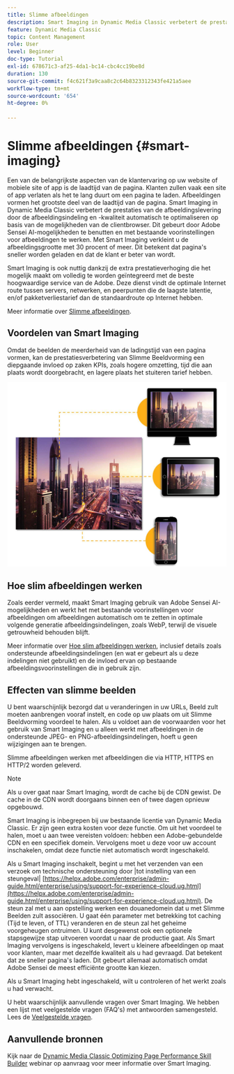 ```yaml
---
title: Slimme afbeeldingen
description: Smart Imaging in Dynamic Media Classic verbetert de prestaties van de afbeeldingslevering door de afbeeldingsindeling en -kwaliteit automatisch te optimaliseren op basis van de mogelijkheden van de clientbrowser. Dit gebeurt door Adobe Sensei AI-mogelijkheden te benutten en met bestaande voorinstellingen voor afbeeldingen te werken. Meer informatie over Smart Imaging en hoe u deze kunt gebruiken om klanten betere ervaringen te bieden dankzij snellere paginabelasting.
feature: Dynamic Media Classic
topic: Content Management
role: User
level: Beginner
doc-type: Tutorial
exl-id: 678671c3-af25-4da1-bc14-cbc4cc19be8d
duration: 130
source-git-commit: f4c621f3a9caa8c2c64b8323312343fe421a5aee
workflow-type: tm+mt
source-wordcount: '654'
ht-degree: 0%

---
```


# Slimme afbeeldingen {#smart-imaging}

Een van de belangrijkste aspecten van de klantervaring op uw website of mobiele site of app is de laadtijd van de pagina. Klanten zullen vaak een site of app verlaten als het te lang duurt om een pagina te laden. Afbeeldingen vormen het grootste deel van de laadtijd van de pagina. Smart Imaging in Dynamic Media Classic verbetert de prestaties van de afbeeldingslevering door de afbeeldingsindeling en -kwaliteit automatisch te optimaliseren op basis van de mogelijkheden van de clientbrowser. Dit gebeurt door Adobe Sensei AI-mogelijkheden te benutten en met bestaande voorinstellingen voor afbeeldingen te werken. Met Smart Imaging verkleint u de afbeeldingsgrootte met 30 procent of meer. Dit betekent dat pagina&#39;s sneller worden geladen en dat de klant er beter van wordt.

Smart Imaging is ook nuttig dankzij de extra prestatieverhoging die het mogelijk maakt om volledig te worden geïntegreerd met de beste hoogwaardige service van de Adobe. Deze dienst vindt de optimale Internet route tussen servers, netwerken, en peerpunten die de laagste latentie, en/of pakketverliestarief dan de standaardroute op Internet hebben.

Meer informatie over [Slimme afbeeldingen](https://experienceleague.adobe.com/docs/experience-manager-65/assets/dynamic/imaging-faq.html).

## Voordelen van Smart Imaging

Omdat de beelden de meerderheid van de ladingstijd van een pagina vormen, kan de prestatiesverbetering van Slimme Beeldvorming een diepgaande invloed op zaken KPIs, zoals hogere omzetting, tijd die aan plaats wordt doorgebracht, en lagere plaats het stuiteren tarief hebben.

![afbeelding](assets/smart-imaging/smart-imaging-1.png)

## Hoe slim afbeeldingen werken

Zoals eerder vermeld, maakt Smart Imaging gebruik van Adobe Sensei AI-mogelijkheden en werkt het met bestaande voorinstellingen voor afbeeldingen om afbeeldingen automatisch om te zetten in optimale volgende generatie afbeeldingsindelingen, zoals WebP, terwijl de visuele getrouwheid behouden blijft.

Meer informatie over [Hoe slim afbeeldingen werken](https://experienceleague.adobe.com/docs/experience-manager-65/assets/dynamic/imaging-faq.html#how-does-smart-imaging-work), inclusief details zoals ondersteunde afbeeldingsindelingen (en wat er gebeurt als u deze indelingen niet gebruikt) en de invloed ervan op bestaande afbeeldingsvoorinstellingen die in gebruik zijn.

## Effecten van slimme beelden

U bent waarschijnlijk bezorgd dat u veranderingen in uw URLs, Beeld zult moeten aanbrengen vooraf instelt, en code op uw plaats om uit Slimme Beeldvorming voordeel te halen. Als u voldoet aan de voorwaarden voor het gebruik van Smart Imaging en u alleen werkt met afbeeldingen in de ondersteunde JPEG- en PNG-afbeeldingsindelingen, hoeft u geen wijzigingen aan te brengen.

Slimme afbeeldingen werken met afbeeldingen die via HTTP, HTTPS en HTTP/2 worden geleverd.

>[!NOTE]
>
>Als u over gaat naar Smart Imaging, wordt de cache bij de CDN gewist. De cache in de CDN wordt doorgaans binnen een of twee dagen opnieuw opgebouwd.

Smart Imaging is inbegrepen bij uw bestaande licentie van Dynamic Media Classic. Er zijn geen extra kosten voor deze functie. Om uit het voordeel te halen, moet u aan twee vereisten voldoen: hebben een Adobe-gebundelde CDN en een specifiek domein. Vervolgens moet u deze voor uw account inschakelen, omdat deze functie niet automatisch wordt ingeschakeld.

Als u Smart Imaging inschakelt, begint u met het verzenden van een verzoek om technische ondersteuning door |tot instelling van een steungeval| [https://helpx.adobe.com/enterprise/admin-guide.html/enterprise/using/support-for-experience-cloud.ug.html](https://helpx.adobe.com/enterprise/admin-guide.html/enterprise/using/support-for-experience-cloud.ug.html). De steun zal met u aan opstelling werken een douanedomein dat u met Slimme Beelden zult associëren. U gaat één parameter met betrekking tot caching (Tijd te leven, of TTL) veranderen en de steun zal het geheime voorgeheugen ontruimen. U kunt desgewenst ook een optionele stapsgewijze stap uitvoeren voordat u naar de productie gaat. Als Smart Imaging vervolgens is ingeschakeld, levert u kleinere afbeeldingen op maat voor klanten, maar met dezelfde kwaliteit als u had gevraagd. Dat betekent dat ze sneller pagina&#39;s laden. Dit gebeurt allemaal automatisch omdat Adobe Sensei de meest efficiënte grootte kan kiezen.

Als u Smart Imaging hebt ingeschakeld, wilt u controleren of het werkt zoals u had verwacht.

U hebt waarschijnlijk aanvullende vragen over Smart Imaging. We hebben een lijst met veelgestelde vragen (FAQ&#39;s) met antwoorden samengesteld. Lees de [Veelgestelde vragen](https://experienceleague.adobe.com/docs/experience-manager-65/assets/dynamic/imaging-faq.html).

## Aanvullende bronnen

Kijk naar de [Dynamic Media Classic Optimizing Page Performance Skill Builder](https://seminars.adobeconnect.com/pzc1gw0cihpv) webinar op aanvraag voor meer informatie over Smart Imaging.
